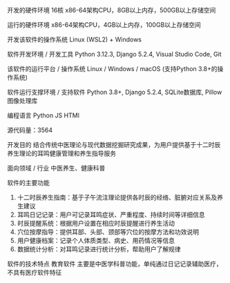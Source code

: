 开发的硬件环境
16核 x86-64架构CPU，8GB以上内存，500GB以上存储空间

运行的硬件环境
x86-64架构CPU，4GB以上内存，100GB以上存储空间

开发该软件的操作系统
Linux (WSL2) + Windows

软件开发环境 / 开发工具
Python 3.12.3, Django 5.2.4, Visual Studio Code, Git

该软件的运行平台 / 操作系统
Linux / Windows / macOS (支持Python 3.8+的操作系统)

软件运行支撑环境 / 支持软件
Python 3.8+, Django 5.2.4, SQLite数据库, Pillow图像处理库

编程语言
Python JS HTMl

源代码量：3564

开发目的
结合传统中医理论与现代数据挖掘研究成果，为用户提供基于十二时辰养生理论的耳鸣健康管理和养生指导服务

面向领域 / 行业
中医养生、健康科普

软件的主要功能
1. 十二时辰养生指南：基于子午流注理论提供各时辰的经络、脏腑对应关系及养生建议
2. 耳鸣日记记录：用户可记录耳鸣症状、严重程度、持续时间等详细信息
3. 时辰提醒系统：根据用户设置在相应时辰提醒进行养生活动
4. 穴位按摩指导：提供耳部、头部、颈部等穴位的按摩方法和功效说明
5. 用户健康档案：记录个人体质类型、病史、用药情况等信息
6. 数据统计分析：对耳鸣记录进行统计分析，帮助用户了解规律

软件的技术特点
教育软件
主要是中医学科普功能，单纯通过日记记录辅助医疗，不具有医疗软件特征